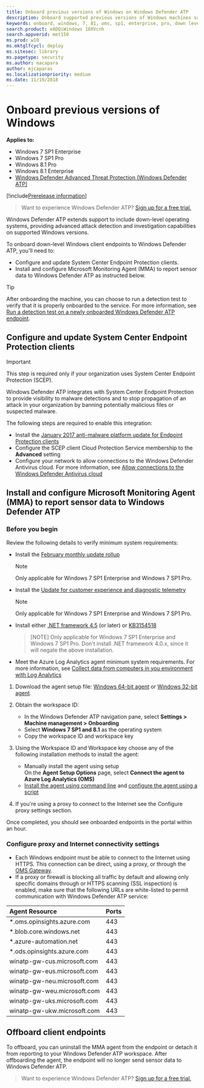 ```yaml
---
title: Onboard previous versions of Windows on Windows Defender ATP
description: Onboard supported previous versions of Windows machines so that they can send sensor data to the Windows Defender ATP sensor
keywords: onboard, windows, 7, 81, oms, sp1, enterprise, pro, down level
search.product: eADQiWindows 10XVcnh
search.appverid: met150
ms.prod: w10
ms.mktglfcycl: deploy
ms.sitesec: library
ms.pagetype: security
ms.author: macapara
author: mjcaparas
ms.localizationpriority: medium
ms.date: 11/19/2018
---
```


# Onboard previous versions of Windows

**Applies to:**

- Windows 7 SP1 Enterprise
- Windows 7 SP1 Pro
- Windows 8.1 Pro
- Windows 8.1 Enterprise
- [Windows Defender Advanced Threat Protection (Windows Defender ATP)](https://wincom.blob.core.windows.net/documents/Windows10_Commercial_Comparison.pdf)

[!include[Prerelease information](prerelease.md)]

>Want to experience Windows Defender ATP? [Sign up for a free trial.](https://www.microsoft.com/en-us/WindowsForBusiness/windows-atp?ocid=docs-wdatp-downlevel-abovefoldlink)

Windows Defender ATP extends support to include down-level operating systems, providing advanced attack detection and investigation capabilities on supported Windows versions.

To onboard down-level Windows client endpoints to Windows Defender ATP, you'll need to:
- Configure and update System Center Endpoint Protection clients.
- Install and configure Microsoft Monitoring Agent (MMA) to report sensor data to Windows Defender ATP as instructed below.

>[!TIP]
> After onboarding the machine, you can choose to run a detection test to verify that it is properly onboarded to the service. For more information, see [Run a detection test on a newly onboarded Windows Defender ATP endpoint](run-detection-test-windows-defender-advanced-threat-protection.md).

## Configure and update System Center Endpoint Protection clients
>[!IMPORTANT]
>This step is required only if your organization uses System Center Endpoint Protection (SCEP).

Windows Defender ATP integrates with System Center Endpoint Protection to provide visibility to malware detections and to stop propagation of an attack in your organization by banning potentially malicious files or suspected malware. 

The following steps are required to enable this integration: 
- Install the [January 2017 anti-malware platform update for Endpoint Protection clients](https://support.microsoft.com/help/3209361/january-2017-anti-malware-platform-update-for-endpoint-protection-clie) 
- Configure the SCEP client Cloud Protection Service membership to the **Advanced** setting
- Configure your network to allow connections to the Windows Defender Antivirus cloud. For more information, see [Allow connections to the Windows Defender Antivirus cloud](https://docs.microsoft.com/windows/security/threat-protection/windows-defender-antivirus/configure-network-connections-windows-defender-antivirus#allow-connections-to-the-windows-defender-antivirus-cloud)

## Install and configure Microsoft Monitoring Agent (MMA) to report sensor data to Windows Defender ATP

### Before you begin
Review the following details to verify minimum system requirements:
- Install the [February monthly update rollup](https://support.microsoft.com/help/4074598/windows-7-update-kb4074598)
  
  >[!NOTE]
  >Only applicable for Windows 7 SP1 Enterprise and Windows 7 SP1 Pro. 

- Install the [Update for customer experience and diagnostic telemetry](https://support.microsoft.com/help/3080149/update-for-customer-experience-and-diagnostic-telemetry)
  
  >[!NOTE]
  >Only applicable for Windows 7 SP1 Enterprise and Windows 7 SP1 Pro.

- Install either [.NET framework 4.5](https://www.microsoft.com/en-us/download/details.aspx?id=30653) (or later) or [KB3154518](https://support.microsoft.com/help/3154518/support-for-tls-system-default-versions-included-in-the-net-framework)

    >[NOTE]
    >Only applicable for Windows 7 SP1 Enterprise and Windows 7 SP1 Pro.
    >Don't install .NET framework 4.0.x, since it will negate the above installation.

- Meet the Azure Log Analytics agent minimum system requirements. For more information, see [Collect data from computers in you environment with Log Analytics](https://docs.microsoft.com/en-us/azure/log-analytics/log-analytics-concept-hybrid#prerequisites)



1. Download the agent setup file: [Windows 64-bit agent](https://go.microsoft.com/fwlink/?LinkId=828603) or [Windows 32-bit agent](https://go.microsoft.com/fwlink/?LinkId=828604).

2. Obtain the workspace ID:
   - In the Windows Defender ATP navigation pane, select **Settings > Machine management > Onboarding**
   - Select **Windows 7 SP1 and 8.1** as the operating system
   - Copy the workspace ID and workspace key

3. Using the Workspace ID and Workspace key choose any of the following installation methods to install the agent:
    - Manually install the agent using setup<br>
      On the **Agent Setup Options** page, select **Connect the agent to Azure Log Analytics (OMS)**
    - [Install the agent using command line](https://docs.microsoft.com/azure/log-analytics/log-analytics-agent-windows#install-the-agent-using-the-command-line) and [configure the agent using a script](https://docs.microsoft.com/azure/log-analytics/log-analytics-agent-windows#add-a-workspace-using-a-script)

4. If you're using a proxy to connect to the Internet see the Configure proxy settings section.

Once completed, you should see onboarded endpoints in the portal within an hour.

### Configure proxy and Internet connectivity settings
 
- Each Windows endpoint must be able to connect to the Internet using HTTPS. This connection can be direct, using a proxy, or through the [OMS Gateway](https://docs.microsoft.com/en-us/azure/log-analytics/log-analytics-oms-gateway).
- If a proxy or firewall is blocking all traffic by default and allowing only specific domains through or HTTPS scanning (SSL inspection) is enabled, make sure that the following URLs are white-listed to permit communication with Windows Defender ATP service:

Agent Resource    |    Ports 
:---|:---
|    *.oms.opinsights.azure.com    |    443    |
|    *.blob.core.windows.net    |    443    |
|    *.azure-automation.net    |    443    |
|    *.ods.opinsights.azure.com    |    443    |
|    winatp-gw-cus.microsoft.com     |    443    |
|    winatp-gw-eus.microsoft.com    |    443    |
|    winatp-gw-neu.microsoft.com    |    443    |
|    winatp-gw-weu.microsoft.com    |    443    |
|winatp-gw-uks.microsoft.com | 443 |
|winatp-gw-ukw.microsoft.com | 443 | 


## Offboard client endpoints
To offboard, you can uninstall the MMA agent from the endpoint or detach it from reporting to your Windows Defender ATP workspace. After offboarding the agent, the endpoint will no longer send sensor data to Windows Defender ATP. 

>Want to experience Windows Defender ATP? [Sign up for a free trial.](https://www.microsoft.com/en-us/WindowsForBusiness/windows-atp?ocid=docs-wdatp-downlevele-belowfoldlink)






